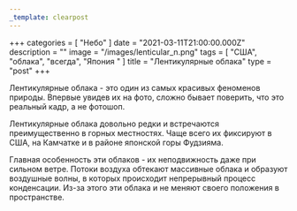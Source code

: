 ```yaml
---
_template: clearpost
---
```



+++
categories = [ "Небо" ]
date = "2021-03-11T21:00:00.000Z"
description = ""
image = "/images/lenticular_n.png"
tags = [ "США", "облака", "всегда", "Япония " ]
title = "Лентикулярные облака"
type = "post"
+++


Лентикулярные облака - это один из самых красивых феноменов природы. Впервые увидев их на фото, сложно бывает поверить, что это реальный кадр, а не фотошоп.  
  
Лентикулярные облака довольно редки и встречаются преимущественно в горных местностях. Чаще всего их фиксируют в США, на Камчатке и в районе японской горы Фудзияма.  
  
Главная особенность эти облаков - их неподвижность даже при сильном ветре. Потоки воздуха обтекают массивные облака и образуют воздушные волны, в которых происходит непрерывный процесс конденсации. Из-за этого эти облака и не меняют своего положения в пространстве.

